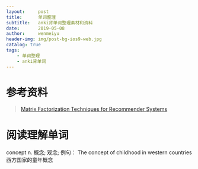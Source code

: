 ```yaml
---
layout:     post
title:      单词整理
subtitle:   anki背单词整理素材和资料
date:       2019-05-08
author:     wenmeiyu
header-img: img/post-bg-ios9-web.jpg
catalog: true
tags:
    - 单词整理
    - anki背单词
---
```

# 参考资料

>[Matrix Factorization Techniques for Recommender Systems](https://www.computer.org/csdl/magazine/co/2009/08/mco2009080030/13rRUxBa5fj)


# 阅读理解单词

concept  n.	概念; 观念;
例句：
The concept of childhood in western countries  西方国家的童年概念




